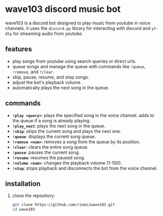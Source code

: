 # wave103 discord music bot

wave103 is a discord bot designed to play music from youtube in voice channels. it uses the `discord.py` library for interacting with discord and `yt-dlp` for streaming audio from youtube.

## features

- play songs from youtube using search queries or direct urls.
- queue songs and manage the queue with commands like `!queue`, `!remove`, and `!clear`.
- skip, pause, resume, and stop songs.
- adjust the bot's playback volume.
- automatically plays the next song in the queue.

## commands

- **`!play <query>`**: plays the specified song in the voice channel. adds to the queue if a song is already playing.
- **`!play_next`**: plays the next song in the queue.
- **`!skip`**: skips the current song and plays the next one.
- **`!queue`**: displays the current song queue.
- **`!remove <num>`**: removes a song from the queue by its position.
- **`!clear`**: clears the entire song queue.
- **`!pause`**: pauses the current song.
- **`!resume`**: resumes the paused song.
- **`!volume <num>`**: changes the playback volume (1-100).
- **`!stop`**: stops playback and disconnects the bot from the voice channel.

## installation

1. clone the repository:
   ```bash
   git clone https://github.com/rinmz/wave103.git
   cd wave103